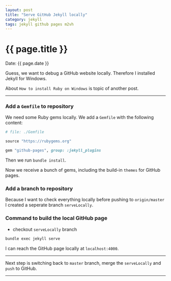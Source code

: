 ```yaml
---
layout: post
title: "Serve GitHub Jekyll locally"
category: jekyll
tags: jekyll github pages m2vh
---
```


# {{ page.title }}

Date: {{ page.date }}

Guess, we want to debug a GitHub website locally. Therefore I installed Jekyll for Windows.

About `How to install Ruby on Windows` is topic of another post.

---

### Add a `Gemfile` to repository

We need some Ruby gems locally. We add a `Gemfile` with the following content:

```rb
# file: ./Gemfile

source "https://rubygems.org"

gem "github-pages", group: :jekyll_plugins
```

Then we run `bundle install`.

Now we receive a bunch of gems, including the build-in `themes` for GitHub pages. 

### Add a branch to repository

Because I want to check everything locally before pushing to `origin/master` I created a seperate branch `serveLocally`.

### Command to build the local GitHub page

- checkout `serveLocally` branch

```bash
bundle exec jekyll serve
```

I can reach the GitHub page locally at `localhost:4000`.

---

Next step is switching back to `master` branch, merge the `serveLocally` and `push` to GitHub.

---

